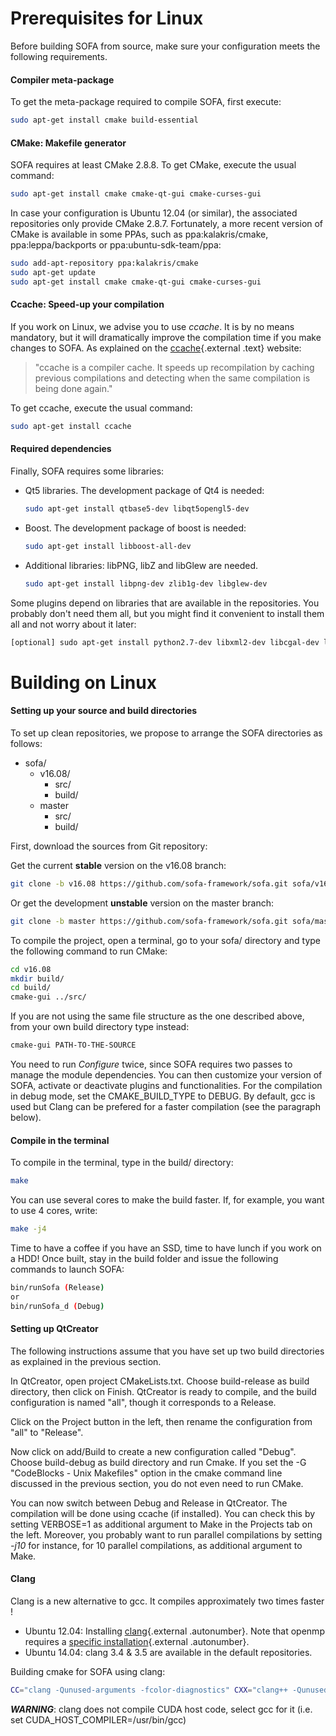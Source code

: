 Prerequisites for Linux
=======================


Before building SOFA from source, make sure your configuration meets the
following requirements.



#### Compiler meta-package

To get the meta-package required to compile SOFA, first execute:

```bash
sudo apt-get install cmake build-essential
```


#### CMake: Makefile generator

SOFA requires at least CMake 2.8.8. To get CMake, execute the usual
command:
```bash
sudo apt-get install cmake cmake-qt-gui cmake-curses-gui
```

In case your configuration is Ubuntu 12.04 (or similar), the associated
repositories only provide CMake 2.8.7. Fortunately, a more recent
version of CMake is available in some PPAs, such as ppa:kalakris/cmake,
ppa:leppa/backports or ppa:ubuntu-sdk-team/ppa:

```bash
sudo add-apt-repository ppa:kalakris/cmake
sudo apt-get update
sudo apt-get install cmake cmake-qt-gui cmake-curses-gui
```


#### Ccache: Speed-up your compilation

If you work on Linux, we advise you to use *ccache*. It is by no means
mandatory, but it will dramatically improve the compilation time if you
make changes to SOFA. As explained on the
[ccache](http://ccache.samba.org/ "http://ccache.samba.org/"){.external
.text} website:

> "ccache is a compiler cache. It speeds up recompilation by caching
> previous compilations and detecting when the same compilation is being
> done again."

To get ccache, execute the usual command:

```bash
sudo apt-get install ccache
```


#### Required dependencies

Finally, SOFA requires some libraries:

-   Qt5 libraries. The development package of Qt4 is needed:

    ```bash
    sudo apt-get install qtbase5-dev libqt5opengl5-dev
    ```

-   Boost. The development package of boost is needed:

    ```bash
    sudo apt-get install libboost-all-dev
    ```

-   Additional libraries: libPNG, libZ and libGlew are needed.

    ```bash
    sudo apt-get install libpng-dev zlib1g-dev libglew-dev
    ```

Some plugins depend on libraries that are available in the repositories.
You probably don't need them all, but you might find it convenient to
install them all and not worry about it later:

```bash
[optional] sudo apt-get install python2.7-dev libxml2-dev libcgal-dev libblas-dev liblapack-dev libsuitesparse-dev libassimp-dev freeglut3-dev
```


Building on Linux
=================


#### Setting up your source and build directories

To set up clean repositories, we propose to arrange the SOFA directories
as follows:

-   sofa/
    -   v16.08/
        -   src/
        -   build/
    -   master
        -   src/
        -   build/

First, download the sources from Git repository:

Get the current **stable** version on the v16.08 branch:
``` {.bash .stable}
git clone -b v16.08 https://github.com/sofa-framework/sofa.git sofa/v16.08/src/
```

Or get the development **unstable** version on the master branch:
``` {.bash .unstable}
git clone -b master https://github.com/sofa-framework/sofa.git sofa/master/src/
```

To compile the project, open a terminal, go to your sofa/ directory and
type the following command to run CMake:

```bash
cd v16.08
mkdir build/
cd build/
cmake-gui ../src/
```

If you are not using the same file structure as the one described above,
from your own build directory type instead:

```bash
cmake-gui PATH-TO-THE-SOURCE
```

You need to run *Configure* twice, since SOFA requires two passes to
manage the module dependencies. You can then customize your version of
SOFA, activate or deactivate plugins and functionalities. For the 
compilation in debug mode, set the CMAKE_BUILD_TYPE to DEBUG. By default,
gcc is used but Clang can be prefered for a faster compilation (see the
paragraph below).


#### Compile in the terminal

To compile in the terminal, type in the build/ directory:

```bash
make
```

You can use several cores to make the build faster. If, for example, you
want to use 4 cores, write:

```bash
make -j4
```

Time to have a coffee if you have an SSD, time to have lunch if you work
on a HDD! Once built, stay in the build folder and issue the following
commands to launch SOFA:

```bash
bin/runSofa (Release)
or
bin/runSofa_d (Debug)
```


#### Setting up QtCreator

The following instructions assume that you have set up two build
directories as explained in the previous section.

In QtCreator, open project CMakeLists.txt. Choose build-release as build
directory, then click on Finish. QtCreator is ready to compile, and the
build configuration is named "all", though it corresponds to a Release.

Click on the Project button in the left, then rename the configuration
from "all" to "Release".

Now click on add/Build to create a new configuration called "Debug".
Choose build-debug as build directory and run Cmake. If you set the -G
"CodeBlocks - Unix Makefiles" option in the cmake command line discussed
in the previous section, you do not even need to run CMake.

You can now switch between Debug and Release in QtCreator. The
compilation will be done using ccache (if installed). You can check this
by setting VERBOSE=1 as additional argument to Make in the Projects tab
on the left. Moreover, you probably want to run parallel compilations by
setting *-j10* for instance, for 10 parallel compilations, as additional
argument to Make.


#### Clang

Clang is a new alternative to gcc. It compiles approximately two times
faster !

-   Ubuntu 12.04: Installing
    [clang](http://llvm.org/apt/ "http://llvm.org/apt/"){.external
    .autonumber}. Note that openmp requires a [specific
    installation](http://clang-omp.github.io/ "http://clang-omp.github.io"){.external
    .autonumber}.
-   Ubuntu 14.04: clang 3.4 & 3.5 are available in the
    default repositories.

Building cmake for SOFA using clang:

```bash
CC="clang -Qunused-arguments -fcolor-diagnostics" CXX="clang++ -Qunused-arguments -fcolor-diagnostics" cmake -DCMAKE_BUILD_TYPE=Release -G "CodeBlocks - Unix Makefiles" -H/path/to/src/Sofa -B/path/to/build/dir
```

***WARNING***: clang does not compile CUDA host code, select gcc for it
(i.e. set CUDA\_HOST\_COMPILER=/usr/bin/gcc)
